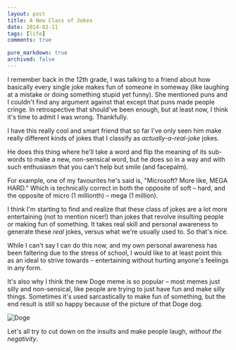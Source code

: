 ```yaml
---
layout: post
title: A New Class of Jokes
date: 2014-02-11
tags: [life]
comments: true

pure_markdown: true
archived: false
---
```


I remember back in the 12th grade, I was talking to a friend about how basically every single joke makes fun of someone in someway (like laughing at a mistake or doing something stupid yet funny). She mentioned puns and I couldn't find any argument against that except that puns made people cringe. In retrospective that should've been enough, but at least now, I think it's time to admit I was wrong. Thankfully.

I have this really cool and smart friend that so far I've only seen him make really different kinds of jokes that I classify as *actually-a-real-joke* jokes.

He does this thing where he'll take a word and flip the meaning of its sub-words to make a new, non-sensical word, but he does so in a way and with such enthusiasm that you can't help but smile (and facepalm).

For example, one of my favourites he's said is, "Microsoft? More like, MEGA HARD." Which is technically correct in both the opposite of soft &ndash; hard, and the opposite of micro (1 millionth) &ndash; mega (1 million). 

I think I'm starting to find and realize that these class of jokes are a lot more entertaining (not to mention nicer!) than jokes that revolve insulting people or making fun of something. It takes real skill and personal awareness to generate these *real* jokes, versus what we're usually used to. So that's nice.

While I can't say I can do this now, and my own personal awareness has been faltering due to the stress of school, I would like to at least point this as an ideal to strive towards &ndash; entertaining without hurting anyone's feelings in any form. 

It's also why I think the new Doge meme is so popular &ndash; most memes just silly and non-sensical, like people are trying to just have fun and make silly things. Sometimes it's used sarcastically to make fun of something, but the end result is still so happy because of the picture of that Doge dog.

<img src="http://i.imgur.com/34AGIHj.gif" alt="Doge"/>

Let's all try to cut down on the insults and make people laugh, *without the negativity*.
